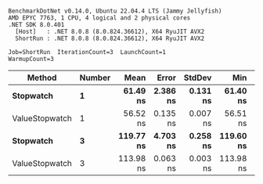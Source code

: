 ```

BenchmarkDotNet v0.14.0, Ubuntu 22.04.4 LTS (Jammy Jellyfish)
AMD EPYC 7763, 1 CPU, 4 logical and 2 physical cores
.NET SDK 8.0.401
  [Host]   : .NET 8.0.8 (8.0.824.36612), X64 RyuJIT AVX2
  ShortRun : .NET 8.0.8 (8.0.824.36612), X64 RyuJIT AVX2

Job=ShortRun  IterationCount=3  LaunchCount=1  
WarmupCount=3  

```
| Method         | Number | Mean      | Error    | StdDev   | Min       | Max       | Gen0   | Allocated |
|--------------- |------- |----------:|---------:|---------:|----------:|----------:|-------:|----------:|
| **Stopwatch**      | **1**      |  **61.49 ns** | **2.386 ns** | **0.131 ns** |  **61.40 ns** |  **61.64 ns** | **0.0005** |      **40 B** |
| ValueStopwatch | 1      |  56.52 ns | 0.135 ns | 0.007 ns |  56.51 ns |  56.53 ns |      - |         - |
| **Stopwatch**      | **3**      | **119.77 ns** | **4.703 ns** | **0.258 ns** | **119.60 ns** | **120.07 ns** | **0.0005** |      **40 B** |
| ValueStopwatch | 3      | 113.98 ns | 0.063 ns | 0.003 ns | 113.98 ns | 113.99 ns |      - |         - |
